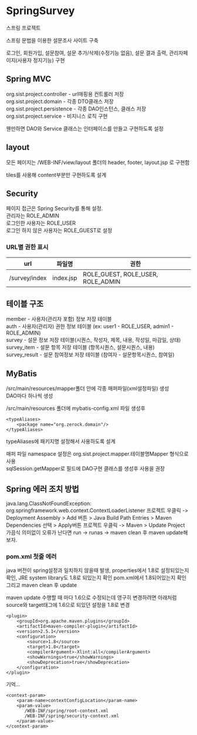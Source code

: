 # SpringSurvey
스프링 프로젝트

스프링 문법을 이용한 설문조사 사이트 구축

로그인, 회원가입, 설문참여, 설문 추가/삭제(수정기능 없음), 설문 결과 출력, 관리자페이지(사용자 정지기능) 구현

## Spring MVC
 
org.sist.project.controller - url매핑용 컨트롤러 저장  
org.sist.project.domain - 각종 DTO클래스 저장  
org.sist.project.persistence - 각종 DAO인스턴스, 클래스 저장  
org.sist.project.service - 비지니스 로직 구현  

웬만하면 DAO와 Service 클래스는 인터페이스를 만들고 구현하도록 설정



## layout

모든 페이지는 /WEB-INF/view/layout 폴더의 header, footer, layout.jsp 로 구현함

tiles를 사용해 content부분만 구현하도록 설계

## Security

페이지 접근은 Spring Security를 통해 설정.   
관리자는 ROLE_ADMIN  
로그인한 사용자는 ROLE_USER  
로그인 하지 않은 사용자는 ROLE_GUEST로 설정  

### URL별 권한 표시

url | 파일명 | 권한
|---|---|---|
/survey/index | index.jsp | ROLE_GUEST, ROLE_USER, ROLE_ADMIN

## 테이블 구조

member - 사용자(관리자 포함) 정보 저장 테이블  
auth - 사용자(관리자) 권한 정보 테이블 (ex: user1 - ROLE_USER, admin1 - ROLE_ADMIN)  
survey - 설문 정보 저장 테이블(시퀀스, 작성자, 제목, 내용, 작성일, 마감일, 상태)   
survey_item - 설문 항목 저장 테이블 (항목시퀀스, 설문시퀀스, 내용)   
survey_result - 설문 참여정보 저장 테이블 (참여자 - 설문항목시퀀스, 참여일)  

## MyBatis

/src/main/resources/mapper폴더 안에 각종 매퍼파일(xml설정파일) 생성  
DAO마다 하나씩 생성  

/src/main/resources 폴더에 mybatis-config.xml 파일 생성후   
```
<typeAliases>
	<package name="org.zerock.domain"/>
</typeAliases>
```
typeAliases에 패키지명 설정해서 사용하도록 설계  

매퍼 파일 namespace 설정은 org.sist.project.mapper.테이블명Mapper 형식으로 사용   
sqlSession.getMapper로 필드에 DAO구현 클래스를 생성후 사용을 권장  

## Spring 에러 조치 방법

java.lang.ClassNotFoundException: org.springframework.web.context.ContextLoaderListener
프로젝트 우클릭 -> Deployment Assembly > Add 버튼 > Java Build Path Entries > Maven Dependencies 선택 > Apply버튼
프로젝트 우클릭 -> Maven > Update Project
가끔식 의미없이 오류가 난다면 run -> runas -> maven clean 후 maven update해보자.

### pom.xml 첫줄 에러

java 버전이 spring설정과 일치하지 않을때 발생, properties에서 1.8로 설정되있는지 확인, JRE system library도 1.8로 되있는지 확인
pom.xml에서 1.8되어있는지 확인 그리고 maven clean 후 update

maven update 수행할 때 마다 1.6으로 수정되는데 영구히 변경하려면 아래처럼 source와 target태그에 1.6으로 되있던 설정을 1.8로 변경

```
<plugin>
	<groupId>org.apache.maven.plugins</groupId>
	<artifactId>maven-compiler-plugin</artifactId>
	<version>2.5.1</version>
	<configuration>
		<source>1.8</source>
		<target>1.8</target>
		<compilerArgument>-Xlint:all</compilerArgument>
		<showWarnings>true</showWarnings>
		<showDeprecation>true</showDeprecation>
	</configuration>
</plugin>
```


기억...
```
<context-param>
	<param-name>contextConfigLocation</param-name>
	<param-value>
	   /WEB-INF/spring/root-context.xml  
	   /WEB-INF/spring/security-context.xml
	</param-value>
</context-param>
```